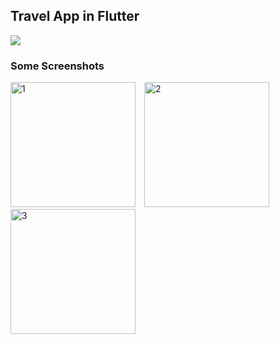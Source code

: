 <!-- <h1 align="center">
    <br>
    Travel App in Flutter
</h1> -->
## Travel App in Flutter
![](https://img.shields.io/github/last-commit/imranjeet/Travel-App.svg?label=last%20update&style=flat)
<!-- <h4 align="start">
 This is a basic mobile application that uses the flutter framework to create a Travel App.
</h4> -->

### Some Screenshots

<img src="https://github.com/imranjeet/Exercise-App/assets/48348342/1e7528d9-14c9-456e-a35b-158295eda362" alt="1" width="200" style="margin-right: 10px;"/>
<img src="https://github.com/imranjeet/Exercise-App/assets/48348342/9842de7a-94a6-4182-a8d6-c5266ce4fd0a" alt="2" width="200" style="margin-right: 10px;"/>
<img src="https://github.com/imranjeet/Exercise-App/assets/48348342/fcca9f96-b245-4947-afe7-74eb906637cd" alt="3" width="200" style="margin-right: 10px;"/>



